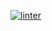 [![linter](https://github.com/<Peter-Gemmell>/<Unit4-04>/workflows/linter/badge.svg)](https://github.com/marketplace/actions/super-linter)

